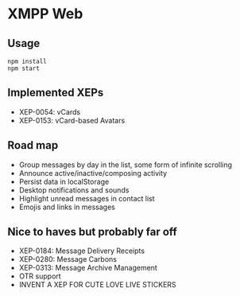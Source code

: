 # XMPP Web

## Usage

    npm install
    npm start

## Implemented XEPs

- XEP-0054: vCards
- XEP-0153: vCard-based Avatars

## Road map

- Group messages by day in the list, some form of infinite scrolling
- Announce active/inactive/composing activity
- Persist data in localStorage
- Desktop notifications and sounds
- Highlight unread messages in contact list
- Emojis and links in messages

## Nice to haves but probably far off

- XEP-0184: Message Delivery Receipts
- XEP-0280: Message Carbons
- XEP-0313: Message Archive Management
- OTR support
- INVENT A XEP FOR CUTE LOVE LIVE STICKERS
